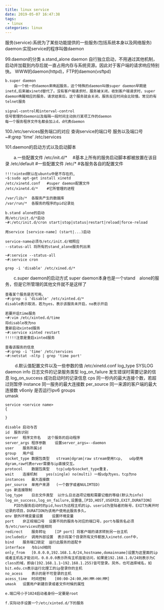```yaml
---
title: linux service
date: 2019-05-07 16:47:38
tags:
 - linux
categories: linux
---
```




服务(service):系统为了某些功能提供的一些服务(包括系统本身以及网络服务)
daemon:实现service的程序叫做daemon

	
99.daemon的分类
	a.stand_alone daemon
		自行独立启动，不用通过其他机制，启动并加载到内存后就一直占用内存与系统资源。因此对于客户端的请求响应特别快。
		WWW的daemon(httpd)，FTP的daemon(vsftpd)
		
	b.super daemon
		由一个统一的daemon来唤起服务，这个特殊的daemon叫做super daemon早期是inetd,后来被xinetd替代了。没有客户端请求时，服务被关闭，收到客户端请求时，super daemon唤醒相应的服务，请求结束后，这个服务就会关闭，服务反应时间会比较慢。常见的有telnet服务

	signal-control和interval-control
	信号管理的daemon以及每隔一段时间主动执行某项工作的daemon
	每一个服务程序文件名都会加上d，d代表daemon
	
100./etc/services服务端口的对应
	查询service的端口号
	服务以及端口号
	~#:grep 'time' /etc/services
	

101.daemon的启动方式以及启动脚本

　　a.一些配置文件
	/etc/init.d/*　 #基本上所有的服务启动脚本都被放置在该目录
	/etc/default	#一些配置文件
	/etc/*	#各服务各自的配置文件

	!!!!xinted默认在ubuntu中是不存在的,
	~$:sudo apt-get install xinetd
	/etc/xinetd.conf   #super daemon配置文件
	/etc/xinetd.d/*	   #它所管理的进程
	
	/var/lib/*	各服务产生的数据库
	/var/run/*	各服务的程序的pid记录处
	
    b.stand alone的启动
	用/etc/init.d/*启动
	~#:/etc/init.d/cron start|stop|status|restart|reload|force-reload
	
	用service [service-name] (start|...)启动

	service-name必须与/etc/init.d/相照应
	--status-all 将所有的stand_alone服务列出来
	
	~#:service --status-all
	~#:service cron
	
	grep -i 'disable' /etc/xined.d/*
　　c.super daemon的启动方式
	super daemon本身也是一个stand　alone的服务，但是它所管理的其他文件就不是这样了
	
	查看某个服务是否可用。
	~#:grep -i 'disable' /etc/xinted.d/*
	disable表示取消，若为yes，表示该服务未开启，no表示开启
	
	若要开启time服务
	~#:vim /etc/xinted.d/time
	将disable改为no
	重新启动xinted服务
	~#:service xinted restart
	!!!!!注意是重启xinted服务
	
	查看该服务的信息
	~#:grep -i 'time' /etc/services
	~#:netstat -nltp | grep 'time port'
	

　　 d.默认值配置文件以及一些参数的值
	/etc/xinetd.conf
	log_type	SYSLOG daemon info 日志文件的记录服务类型
	log_on_failure	发生错误时需要记录的信息
	log_on_success	成功启动时的记录信息
	cps	同一秒内的最大连接个数，若超过则暂停
	instance	同一服务的最大连接数
	per_source	同一来源的客户端的最大连接数
	v6only	是否运行ipv6
	groups	
	umask
	
	service <service name>
	{
		
	}
	
	disable	启动与否
	id	服务识别
	server	程序文件名	这个服务的启动程序
	server_args	程序参数	设置server_args=--daemon
	user	服务所属id
	group	用户组	
	socket_type	数据包类型	stream|dgram|raw stream使用tcp,   udp使用dgram,raw代表erver需要与ip直接交互。
	protocol	数据包类型	tcp|udp与socket_type重复，
	wait	连接机制	yes(single) no(multi) 一般udp为yes，tcp为no
	instances	最大连接数
	per_source	单用户来源	(一个数字或者NULIMTED)
	cps	新连接限制
	log_type	日志文件类型	以什么日志选项记载和需要记载的等级(默认为info)
	log_on_success,log_on_failure,设置值,[PID,HOST,USERID,EXIT,DURATION]
		PID为服务启动时的pid,host为远程主机的ip，userid为登陆者的账号，EXIT为离开时记录的项目，DURATION为该用户使用此服务多久。
	env	额外环境变量设置	设置环境变量
	port	非正规端口号	设置不同的服务与对应的端口号，port与服务名必须与/etc/services的值相同
	redirect	服务转址	[IP port] 将客户端的请求转到另一台主机
	includedir	调用外部设置	表示将某个目录所有文件都放入xinetd.conf中，
	bind	服务端口锁定	运行此服务的适配卡
	interface	与bind相同
	only_from	[0.0.0.0,192.168.1.0/24,hostname,domainname]设置为这里面的ip或者主机名才能访问，0.0.0.0表示所有主机皆能访问，如果是192.168.1.0/24则表示为C　class的域，即由(192.168.1.1~192.168.1.255)皆可登录。另外，也可选择域名，如bit.edu.cn表示运行北理工的ip登录你的主机
	no_acess	表示的是不可登录的主机
	acess_time	时间控制	[00:00-24:00,HH:MM-HH:MM]
	umask	设置用户新建目录或者文件时候的属性

	e.端口号小于1024启动者身份一定要是root
	
	f.实际动手设置一个/etc/xinted.d/下的服务


